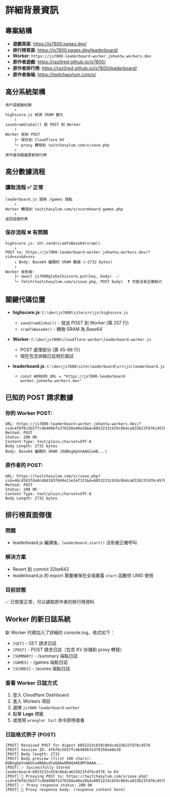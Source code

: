 # 詳細背景資訊

## 專案結構
- **遊戲頁面**: https://js7800.pages.dev/
- **排行榜頁面**: https://js7800.pages.dev/leaderboard/
- **Worker**: `https://js7800-leaderboard-worker.johantw.workers.dev`
- **原作者遊戲**: https://raz0red.github.io/js7800/
- **原作者排行榜**: https://raz0red.github.io/js7800/leaderboard/
- **原作者後端**: https://twitchasylum.com/x/

## 高分系統架構
```
用戶遊戲破紀錄
    ↓
highscore.js 檢測 SRAM 變化
    ↓
saveSramGlobal() 發 POST 到 Worker
    ↓
Worker 收到 POST
    ├─ 保存到 Cloudflare KV
    └─ proxy 轉發到 twitchasylum.com/x/save.php
    ↓
原作者伺服器更新排行榜
```

## 高分數據流程
### 讀取流程 ✅ 正常
```
leaderboard.js 調用 /games 端點
    ↓ 
Worker 轉發到 twitchasylum.com/x/scoreboard-games.php
    ↓
返回遊戲列表
```

### 保存流程 ❌ 有問題
```
highscore.js: xhr.send(sramToBase64(sram))
    ↓
POST to: https://js7800-leaderboard-worker.johantw.workers.dev/?sid=xxx&d=xxx
    ↓ Body: Base64 編碼的 SRAM 數據 (~2732 bytes)
    ↓
Worker 收到後:
    ├─ await js7800globalhiscore.put(key, body)  ✅
    └─ fetch(twitchasylum.com/x/save.php, POST body)  ❓ 可能沒有正確執行
```

## 關鍵代碼位置
- **highscore.js**: `C:\dev\js7800\site\src\js\highscore.js`
  - `saveSramGlobal()` - 發送 POST 到 Worker (第 257 行)
  - `sramToBase64()` - 轉換 SRAM 為 Base64
  
- **Worker**: `C:\dev\js7800\cloudflare-worker\leaderboard-worker.js`
  - POST 處理部分 (第 45-88 行)
  - 現在包含詳細日誌用於調試
  
- **leaderboard.js**: `C:\dev\js7800\site\leaderboard\src\js\leaderboard.js`
  - `const WORKER_URL = "https://js7800-leaderboard-worker.johantw.workers.dev"`

## 已知的 POST 請求數據
### 你的 Worker POST:
```
URL: https://js7800-leaderboard-worker.johantw.workers.dev/?sid=4fbf6c5b57fc4b4896fe376350a48e28&d=6053233cb59c0b4ca633623fd76c4576
Method: POST
Status: 200 OK
Content-Type: text/plain;charset=UTF-8
Body Length: 2732 bytes
Body: Base64 編碼的 SRAM (DQBog6pVnAAGCw4B...)
```

### 原作者的 POST:
```
URL: https://twitchasylum.com/x//save.php?sid=46c4503fda8c40d183f049e11e2ef323&d=6053233cb59c0b4ca633623fd76c4576
Method: POST
Status: 200 OK
Content-Type: text/plain;charset=UTF-8
Body Length: 2732 bytes
```

## 排行榜頁面修復
### 問題
- leaderboard.js 編譯後，`leaderboard.start()` 沒有被正確呼叫

### 解決方案
- Revert 到 commit 32be642
- leaderboard.js 的 export 需要確保在全域暴露 `start` 函數供 UMD 使用

### 目前狀態
✅ 已恢復正常，可以讀取原作者的排行榜資料

## Worker 的新日誌系統
新 Worker 代碼加入了詳細的 console.log，格式如下：
- `[GET]` - GET 請求日誌
- `[POST]` - POST 請求日誌（包含 KV 存儲和 proxy 轉發）
- `[SUMMARY]` - /summary 端點日誌
- `[GAMES]` - /games 端點日誌
- `[SCORES]` - /scores 端點日誌

### 查看 Worker 日誌方式
1. 登入 Cloudflare Dashboard
2. 進入 Workers 項目
3. 選擇 `js7800-leaderboard-worker`
4. 點擊 **Logs** 標籤
5. 或使用 `wrangler tail` 命令即時查看

### 日誌格式例子 (POST)
```
[POST] Received POST for digest 6053233cb59c0b4ca633623fd76c4576
[POST] Session ID: 4fbf6c5b57fc4b4896fe376350a48e28
[POST] Body length: 2732
[POST] Body preview (first 100 chars): DQBog6pVnAAGCw4BAAsdCwQAAwQRAQ4AEQMfAAAA...
[POST] ✅ Successfully stored leaderboard:6053233cb59c0b4ca633623fd76c4576 to KV
[POST] 🔄 Proxying POST to: https://twitchasylum.com/x/save.php?sid=4fbf6c5b57fc4b4896fe376350a48e28&d=6053233cb59c0b4ca633623fd76c4576
[POST] ✅ Proxy response status: 200 OK
[POST] 📄 Proxy response body: (response content here)
```
